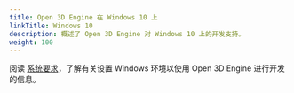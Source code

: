 ```yaml
---
title: Open 3D Engine 在 Windows 10 上
linkTitle: Windows 10
description: 概述了 Open 3D Engine 对 Windows 10 上的开发支持。
weight: 100
---
```


阅读 [系统要求](/docs/welcome-guide/requirements)，了解有关设置 Windows 环境以使用 Open 3D Engine 进行开发的信息。
